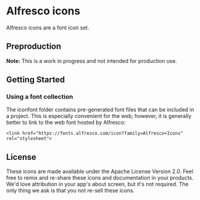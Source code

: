 # Alfresco icons

Alfresco icons are a font icon set.

## Preproduction

**Note:** This is a work in progress and not intended for production use.

## Getting Started

### Using a font collection

The iconfont folder contains pre-generated font files that can be included in a project. This is especially convenient for the web; however, it is generally better to link to the web font hosted by Alfresco:

```
<link href="https://fonts.alfresco.com/icon?family=Alfresco+Icons" rel="stylesheet">
```

## License

These icons are made available under the Apache License Version 2.0. Feel free to remix and re-share these icons and documentation in your products. We'd love attribution in your app's about screen, but it's not required. The only thing we ask is that you not re-sell these icons.